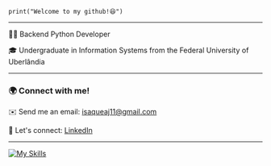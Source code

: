 ```
print("Welcome to my github!😆")
```

---

👨‍💻 Backend Python Developer

🎓 Undergraduate in Information Systems from the Federal University of Uberlândia

---

### 🌍 Connect with me!

✉️ Send me an email: <isaqueaj11@gmail.com>

🔗 Let's connect: [LinkedIn](https://www.linkedin.com/in/isaquearauj)

---

[![My Skills](https://skillicons.dev/icons?i=python,postman,mysql,postgres,git)](https://skillicons.dev)
